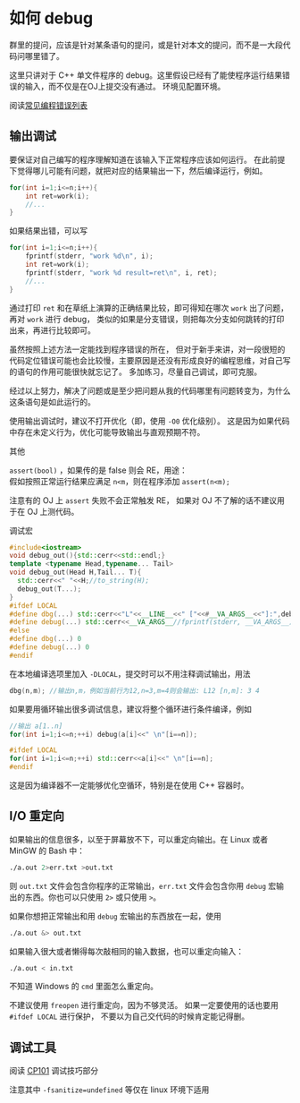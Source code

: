 # 如何 debug

群里的提问，应该是针对某条语句的提问，或是针对本文的提问，而不是一大段代码问哪里错了。

这里只讲对于 C++ 单文件程序的 debug。这里假设已经有了能使程序运行结果错误的输入，而不仅是在OJ上提交没有通过。
环境见配置环境。

阅读[常见编程错误列表](https://icpc.xidian.wiki/cce)

## 输出调试

要保证对自己编写的程序理解知道在该输入下正常程序应该如何运行。
在此前提下觉得哪儿可能有问题，就把对应的结果输出一下，然后编译运行，例如。

```cpp
for(int i=1;i<=n;i++){
	int ret=work(i);
	//...
}
```

如果结果出错，可以写

```cpp
for(int i=1;i<=n;i++){
	fprintf(stderr, "work %d\n", i);
	int ret=work(i);
	fprintf(stderr, "work %d result=ret\n", i, ret);
	//...
}
```

通过打印 `ret` 和在草纸上演算的正确结果比较，即可得知在哪次 `work` 出了问题，再对 `work` 进行 debug，
类似的如果是分支错误，则把每次分支如何跳转的打印出来，再进行比较即可。

虽然按照上述方法一定能找到程序错误的所在，
但对于新手来讲，对一段很短的代码定位错误可能也会比较慢，主要原因是还没有形成良好的编程思维，对自己写的语句的作用可能很快就忘记了。
多加练习，尽量自己调试，即可克服。

经过以上努力，解决了问题或是至少把问题从我的代码哪里有问题转变为，为什么这条语句是如此运行的。

使用输出调试时，建议不打开优化（即，使用 `-O0` 优化级别）。
这是因为如果代码中存在未定义行为，优化可能导致输出与直观预期不符。

其他

`assert(bool)` ，如果传的是 false 则会 RE，用途：  
假如按照正常运行结果应满足 `n<m`，则在程序添加 `assert(n<m);`

注意有的 OJ 上 `assert` 失败不会正常触发 RE，
如果对 OJ 不了解的话不建议用于在 OJ 上测代码。

调试宏

```cpp
#include<iostream>
void debug_out(){std::cerr<<std::endl;}
template <typename Head,typename... Tail>
void debug_out(Head H,Tail... T){
  std::cerr<<" "<<H;//to_string(H);
  debug_out(T...);
}
#ifdef LOCAL
#define dbg(...) std::cerr<<"L"<<__LINE__<<" ["<<#__VA_ARGS__<<"]:",debug_out(__VA_ARGS__)
#define debug(...) std::cerr<<__VA_ARGS__//fprintf(stderr, __VA_ARGS__)
#else
#define dbg(...) 0
#define debug(...) 0
#endif
```

在本地编译选项里加入 `-DLOCAL`，提交时可以不用注释调试输出，用法

```cpp
dbg(n,m); //输出n,m，例如当前行为12,n=3,m=4则会输出: L12 [n,m]: 3 4
```

如果要用循环输出很多调试信息，建议将整个循环进行条件编译，例如

```cpp
//输出 a[1..n]
for(int i=1;i<=n;++i) debug(a[i]<<" \n"[i==n]);

#ifdef LOCAL
for(int i=1;i<=n;++i) std::cerr<<a[i]<<" \n"[i==n];
#endif
```

这是因为编译器不一定能够优化空循环，特别是在使用 C++ 容器时。

## I/O 重定向

如果输出的信息很多，以至于屏幕放不下，可以重定向输出。在 Linux 或者 MinGW
的 Bash 中：

```bash
./a.out 2>err.txt >out.txt
```

则 `out.txt` 文件会包含你程序的正常输出，`err.txt` 文件会包含你用
`debug` 宏输出的东西。你也可以只使用 `2>` 或只使用 `>`。

如果你想把正常输出和用 `debug` 宏输出的东西放在一起，使用

```bash
./a.out &> out.txt
```

如果输入很大或者懒得每次敲相同的输入数据，也可以重定向输入：

```bash
./a.out < in.txt
```

不知道 Windows 的 `cmd` 里面怎么重定向。

不建议使用 `freopen` 进行重定向，因为不够灵活。
如果一定要使用的话也要用 `#ifdef LOCAL` 进行保护，
不要以为自己交代码的时候肯定能记得删。

## 调试工具

阅读 [CP101](https://acm.xidian.edu.cn/assets/程序调试.pdf) 调试技巧部分

注意其中 `-fsanitize=undefined` 等仅在 linux 环境下适用
